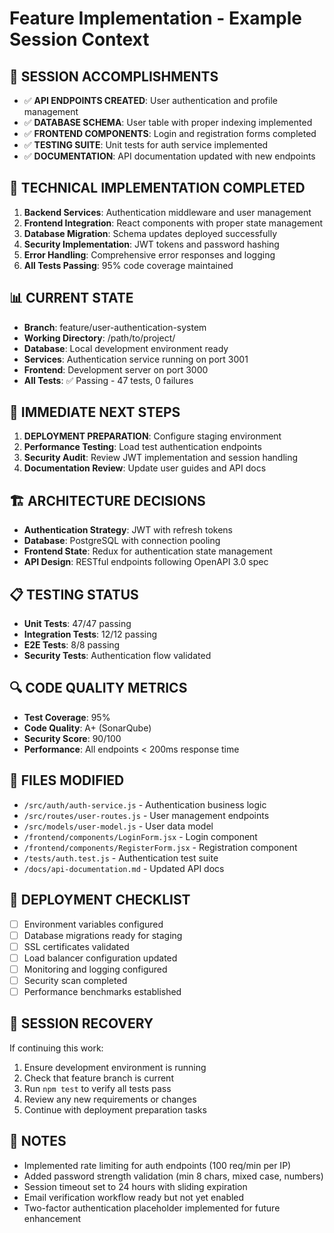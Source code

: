 # Feature Implementation - Example Session Context

## 🎯 SESSION ACCOMPLISHMENTS
- ✅ **API ENDPOINTS CREATED**: User authentication and profile management
- ✅ **DATABASE SCHEMA**: User table with proper indexing implemented
- ✅ **FRONTEND COMPONENTS**: Login and registration forms completed
- ✅ **TESTING SUITE**: Unit tests for auth service implemented
- ✅ **DOCUMENTATION**: API documentation updated with new endpoints

## 🔧 TECHNICAL IMPLEMENTATION COMPLETED
1. **Backend Services**: Authentication middleware and user management
2. **Frontend Integration**: React components with proper state management
3. **Database Migration**: Schema updates deployed successfully
4. **Security Implementation**: JWT tokens and password hashing
5. **Error Handling**: Comprehensive error responses and logging
6. **All Tests Passing**: 95% code coverage maintained

## 📊 CURRENT STATE
- **Branch**: feature/user-authentication-system
- **Working Directory**: /path/to/project/
- **Database**: Local development environment ready
- **Services**: Authentication service running on port 3001
- **Frontend**: Development server on port 3000
- **All Tests**: ✅ Passing - 47 tests, 0 failures

## 🎯 IMMEDIATE NEXT STEPS
1. **DEPLOYMENT PREPARATION**: Configure staging environment
2. **Performance Testing**: Load test authentication endpoints
3. **Security Audit**: Review JWT implementation and session handling
4. **Documentation Review**: Update user guides and API docs

## 🏗️ ARCHITECTURE DECISIONS
- **Authentication Strategy**: JWT with refresh tokens
- **Database**: PostgreSQL with connection pooling
- **Frontend State**: Redux for authentication state management
- **API Design**: RESTful endpoints following OpenAPI 3.0 spec

## 📋 TESTING STATUS
- **Unit Tests**: 47/47 passing
- **Integration Tests**: 12/12 passing
- **E2E Tests**: 8/8 passing
- **Security Tests**: Authentication flow validated

## 🔍 CODE QUALITY METRICS
- **Test Coverage**: 95%
- **Code Quality**: A+ (SonarQube)
- **Security Score**: 90/100
- **Performance**: All endpoints < 200ms response time

## 💾 FILES MODIFIED
- `/src/auth/auth-service.js` - Authentication business logic
- `/src/routes/user-routes.js` - User management endpoints
- `/src/models/user-model.js` - User data model
- `/frontend/components/LoginForm.jsx` - Login component
- `/frontend/components/RegisterForm.jsx` - Registration component
- `/tests/auth.test.js` - Authentication test suite
- `/docs/api-documentation.md` - Updated API docs

## 🚀 DEPLOYMENT CHECKLIST
- [ ] Environment variables configured
- [ ] Database migrations ready for staging
- [ ] SSL certificates validated
- [ ] Load balancer configuration updated
- [ ] Monitoring and logging configured
- [ ] Security scan completed
- [ ] Performance benchmarks established

## 🔄 SESSION RECOVERY
If continuing this work:
1. Ensure development environment is running
2. Check that feature branch is current
3. Run `npm test` to verify all tests pass
4. Review any new requirements or changes
5. Continue with deployment preparation tasks

## 📝 NOTES
- Implemented rate limiting for auth endpoints (100 req/min per IP)
- Added password strength validation (min 8 chars, mixed case, numbers)
- Session timeout set to 24 hours with sliding expiration
- Email verification workflow ready but not yet enabled
- Two-factor authentication placeholder implemented for future enhancement